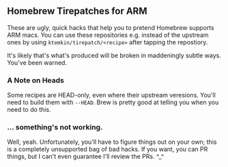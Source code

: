 
## Homebrew Tirepatches for ARM

These are ugly, quick hacks that help you to pretend Homebrew supports ARM macs. You can use these repositories e.g. instead of the upstream ones by using `ktemkin/tirepatch/<recipe>` after tapping the repostiory.

It's likely that's what's produced will be broken in maddeningly subtle ways. You've been warned.


### A Note on Heads

Some recipes are HEAD-only, even where their upstream veresions. You'll need to build them with `--HEAD`. Brew is pretty good at telling you when you need to do this.


### ... something's not working.

Well, yeah. Unfortunately, you'll have to figure things out on your own; this is a completely unsupported bag of bad hacks. If you want, you can PR things, but I can't even guarantee I'll review the PRs. ^_^
